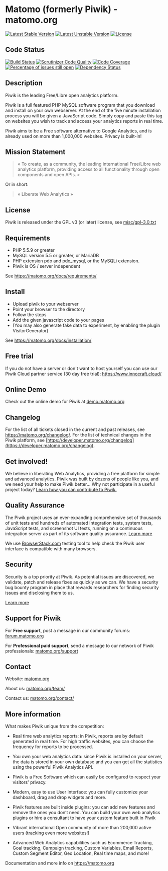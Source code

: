 # Matomo (formerly Piwik) - matomo.org

[![Latest Stable Version](https://poser.pugx.org/piwik/piwik/v/stable)](https://matomo.org/download/)
[![Latest Unstable Version](https://poser.pugx.org/piwik/piwik/v/unstable)](https://packagist.org/packages/piwik/piwik)
[![License](https://poser.pugx.org/piwik/piwik/license)](https://matomo.org/free-software/)

## Code Status

[![Build Status](https://travis-ci.org/piwik/piwik.svg?branch=master)](https://travis-ci.org/piwik/piwik/branches)
[![Scrutinizer Code Quality](https://img.shields.io/scrutinizer/g/piwik/piwik.svg)](https://scrutinizer-ci.com/g/piwik/piwik?branch=master)
[![Code Coverage](https://scrutinizer-ci.com/g/piwik/piwik/badges/coverage.png?b=master)](https://scrutinizer-ci.com/g/piwik/piwik/?branch=master "Unit tests code coverage. Does not include coverage of integration tests, system tests or UI screenshot tests.")
[![Percentage of issues still open](http://isitmaintained.com/badge/open/piwik/piwik.svg)](http://isitmaintained.com/project/piwik/piwik "Percentage of issues still open")
[![Dependency Status](https://gemnasium.com/piwik/piwik.svg)](https://gemnasium.com/piwik/piwik)

## Description

Piwik is the leading Free/Libre open analytics platform.

Piwik is a full featured PHP MySQL software program that you download and install on your own webserver.
At the end of the five minute installation process you will be given a JavaScript code.
Simply copy and paste this tag on websites you wish to track and access your analytics reports in real time.

Piwik aims to be a Free software alternative to Google Analytics, and is already used on more than 1,000,000 websites. Privacy is built-in!

## Mission Statement

> « To create, as a community, the leading international Free/Libre web analytics platform, providing access to all functionality through open components and open APIs. »

Or in short:
> « Liberate Web Analytics »

## License

Piwik is released under the GPL v3 (or later) license, see [misc/gpl-3.0.txt](misc/gpl-3.0.txt)


## Requirements

  * PHP 5.5.9 or greater
  * MySQL version 5.5 or greater, or MariaDB 
  * PHP extension pdo and pdo_mysql, or the MySQLi extension.
  * Piwik is OS / server independent

See https://matomo.org/docs/requirements/

## Install

  * Upload piwik to your webserver
  * Point your browser to the directory
  * Follow the steps
  * Add the given javascript code to your pages
  * (You may also generate fake data to experiment, by enabling the plugin VisitorGenerator)

See https://matomo.org/docs/installation/

## Free trial 

If you do not have a server or don't want to host yourself you can use our Piwik Cloud partner service (30 day free trial): https://www.innocraft.cloud/

## Online Demo

Check out the online demo for Piwik at [demo.matomo.org](https://demo.matomo.org/)

## Changelog

For the list of all tickets closed in the current and past releases, see https://matomo.org/changelog/. For the list of technical changes in the Piwik platform, see [https://developer.matomo.org/changelog](https://developer.matomo.org/changelog).

## Get involved!

We believe in liberating Web Analytics, providing a free platform for simple and advanced analytics. Piwik was built by dozens of people like you,
and we need your help to make Piwik better… Why not participate in a useful project today? [Learn how you can contribute to Piwik.](https://matomo.org/get-involved)

## Quality Assurance

The Piwik project uses an ever-expanding comprehensive set of thousands of unit tests and hundreds of automated integration tests, system tests, JavaScript tests, and screenshot UI tests, running on a continuous integration server as part of its software quality assurance. [Learn more](https://matomo.org/qa/)

We use [BrowserStack.com](https://www.browserstack.com/) testing tool to help check the Piwik user interface is compatible with many browsers.


## Security

Security is a top priority at Piwik. As potential issues are discovered, we validate, patch and release fixes as quickly as we can. We have a security bug bounty program in place that rewards researchers for finding security issues and disclosing them to us. 

[Learn more](https://matomo.org/security/)

## Support for Piwik

For **Free support**, post a message in our community forums: [forum.matomo.org](https://forum.matomo.org/)

For **Professional paid support**, send a message to our network of Piwik professionals: [matomo.org/support](https://matomo.org/contact/)  

## Contact

Website: [matomo.org](https://matomo.org)

About us: [matomo.org/team/](https://matomo.org/team/)

Contact us: [matomo.org/contact/](https://matomo.org/contact/)


## More information

What makes Piwik unique from the competition:

  * Real time web analytics reports: in Piwik, reports are by default generated in real time.
    For high traffic websites, you can choose the frequency for reports to be processed.

  * You own your web analytics data: since Piwik is installed on your server, the data is stored in your own database and you can get all the statistics using the powerful Piwik Analytics API.

  * Piwik is a Free Software which can easily be configured to respect your visitors' privacy.

  * Modern, easy to use User Interface: you can fully customize your dashboard, drag and drop widgets and more.

  * Piwik features are built inside plugins: you can add new features and remove the ones you don’t need.
    You can build your own web analytics plugins or hire a consultant to have your custom feature built in Piwik

  * Vibrant international Open community of more than 200,000 active users (tracking even more websites!)

  * Advanced Web Analytics capabilities such as Ecommerce Tracking, Goal tracking, Campaign tracking,
    Custom Variables, Email Reports, Custom Segment Editor, Geo Location, Real time maps, and more!

Documentation and more info on https://matomo.org
